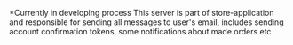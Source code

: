 *Currently in developing process
This server is part of store-application and responsible for sending all messages to user's email,
includes sending account confirmation tokens, some notifications about made orders etc